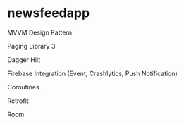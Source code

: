 # newsfeedapp

MVVM Design Pattern

Paging Library 3

Dagger Hilt

Firebase Integration (Event, Crashlytics, Push Notification)

Coroutines

Retrofit

Room
